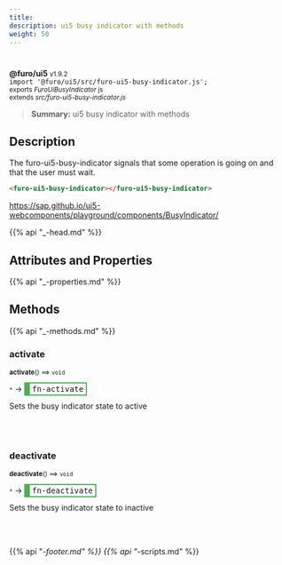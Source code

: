 ```yaml
---
title: 
description: ui5 busy indicator with methods
weight: 50
---
```


# 
**@furo/ui5** <small>v1.9.2</small>
<br>`import '@furo/ui5/src/furo-ui5-busy-indicator.js';`<small>
<br>exports *FuroUiBusyIndicator* js
<br>extends *src/furo-ui5-busy-indicator.js*</small>

> **Summary:** ui5 busy indicator with methods

## Description

The furo-ui5-busy-indicator signals that some operation is going on and that the user must wait.

```html
<furo-ui5-busy-indicator></furo-ui5-busy-indicator>
```

https://sap.github.io/ui5-webcomponents/playground/components/BusyIndicator/

{{% api "_-head.md" %}}

## Attributes and Properties
{{% api "_-properties.md" %}}






## Methods
{{% api "_-methods.md" %}}


### **activate**
<small>**activate**() ⟹ `void`</small>

<small>`*`</small> →
<span  style="border-width:2px 2px 2px 10px; border-style: solid;border-color:  rgb(76, 175, 80);font-family:monospace; padding:2px 4px;">fn-activate</span>

Sets the busy indicator state to active

<br><br>

### **deactivate**
<small>**deactivate**() ⟹ `void`</small>

<small>`*`</small> →
<span  style="border-width:2px 2px 2px 10px; border-style: solid;border-color:  rgb(76, 175, 80);font-family:monospace; padding:2px 4px;">fn-deactivate</span>

Sets the busy indicator state to inactive

<br><br>





{{% api "_-footer.md" %}}
{{% api "_-scripts.md" %}}
